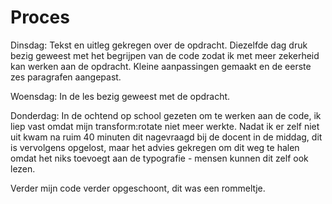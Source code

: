 # Proces
Dinsdag:
Tekst en uitleg gekregen over de opdracht. Diezelfde dag druk bezig geweest met het begrijpen van de code zodat ik met meer zekerheid kan werken aan de opdracht. Kleine aanpassingen gemaakt en de eerste zes paragrafen aangepast.

Woensdag:
In de les bezig geweest met de opdracht.

Donderdag:
In de ochtend op school gezeten om te werken aan de code, ik liep vast omdat mijn transform:rotate niet meer werkte. Nadat ik er zelf niet uit kwam na ruim 40 minuten dit nagevraagd bij de docent in de middag, dit is vervolgens opgelost, maar het advies gekregen om dit weg te halen omdat het niks toevoegt aan de typografie - mensen kunnen dit zelf ook lezen.

Verder mijn code verder opgeschoont, dit was een rommeltje.